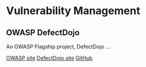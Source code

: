 
# Vulnerability Management

## OWASP DefectDojo

An OWASP Flagship project, DefectDojo ...

[OWASP site](https://owasp.org/www-project-defectdojo)
[DefectDojo site](https://www.defectdojo.org)
[GitHub](https://github.com/DefectDojo)

